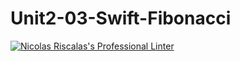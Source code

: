 # Unit2-03-Swift-Fibonacci
[![Nicolas Riscalas's Professional Linter](https://github.com/ICS4U-Programming-NicolasR/Unit2-03-Swift-Fibonacci/actions/workflows/main.yml/badge.svg?version=1.0.0)](https://github.com/ICS4U-Programming-NicolasR/Unit2-03-Swift-Fibonacci/actions/workflows/main.yml)
